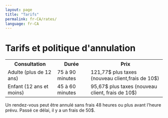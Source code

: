 ```yaml
---
layout: page
title: "Tarifs"
permalink: fr-CA/rates/
language: fr-CA
---
```

<h1>Tarifs et politique d'annulation</h1>
<table>
    <tr>
        <th>Consultation</th>
        <th>Durée</th>
        <th>Prix</th>
    </tr>
    <tr>
        <td>Adulte (plus de 12 ans)</td>
        <td>75 à 90 minutes</td>
        <td>121,77$ plus taxes (nouveau client,frais de 10$) </td>
    </tr>
    <tr>
        <td>Enfant (12 ans et moins)</td>
        <td>45 à 60 minutes</td>
        <td>95,67$ plus taxes (nouveau client, frais de 10$)</td>
    </tr>
</table>
Un rendez-vous peut être annulé sans frais 48 heures ou plus avant l'heure prévu.
Passé ce délai, il y a un frais de 50$.
